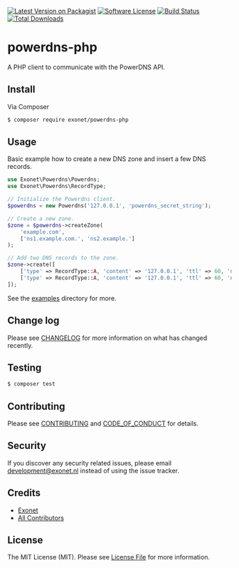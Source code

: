 [![Latest Version on Packagist][ico-version]][link-packagist]
[![Software License][ico-license]](LICENSE.md)
[![Build Status][ico-travis]][link-travis]
[![Total Downloads][ico-downloads]][link-downloads]

# powerdns-php
A PHP client to communicate with the PowerDNS API.

## Install
Via Composer

```bash
$ composer require exonet/powerdns-php
```

## Usage
Basic example how to create a new DNS zone and insert a few DNS records.
```php
use Exonet\Powerdns\Powerdns;
use Exonet\Powerdns\RecordType;

// Initialize the Powerdns client.
$powerdns = new Powerdns('127.0.0.1', 'powerdns_secret_string');

// Create a new zone.
$zone = $powerdns->createZone(
    'example.com',
    ['ns1.example.com.', 'ns2.example.']
);

// Add two DNS records to the zone.
$zone->create([
    ['type' => RecordType::A, 'content' => '127.0.0.1', 'ttl' => 60, 'name' => '@'],
    ['type' => RecordType::A, 'content' => '127.0.0.1', 'ttl' => 60, 'name' => 'www'],
]);
```

See the [examples](examples) directory for more.

## Change log
Please see [CHANGELOG](CHANGELOG.md) for more information on what has changed recently.

## Testing
``` bash
$ composer test
```

## Contributing
Please see [CONTRIBUTING](.github/CONTRIBUTING.md) and [CODE_OF_CONDUCT](.github/CODE_OF_CONDUCT.md) for details.

## Security
If you discover any security related issues, please email development@exonet.nl instead of using the issue tracker.

## Credits
- [Exonet][link-author]
- [All Contributors][link-contributors]

## License
The MIT License (MIT). Please see [License File](LICENSE.md) for more information.

[ico-version]: https://img.shields.io/packagist/v/exonet/powerdns-php.svg?style=flat-square
[ico-license]: https://img.shields.io/badge/license-MIT-brightgreen.svg?style=flat-square
[ico-travis]: https://img.shields.io/travis/exonet/powerdns-php/master.svg?style=flat-square
[ico-downloads]: https://img.shields.io/packagist/dt/exonet/powerdns-php.svg?style=flat-square

[link-packagist]: https://packagist.org/packages/exonet/powerdns-php
[link-travis]: https://travis-ci.org/exonet/powerdns-php
[link-downloads]: https://packagist.org/packages/exonet/powerdns-php
[link-author]: https://github.com/exonet
[link-contributors]: ../../contributors
